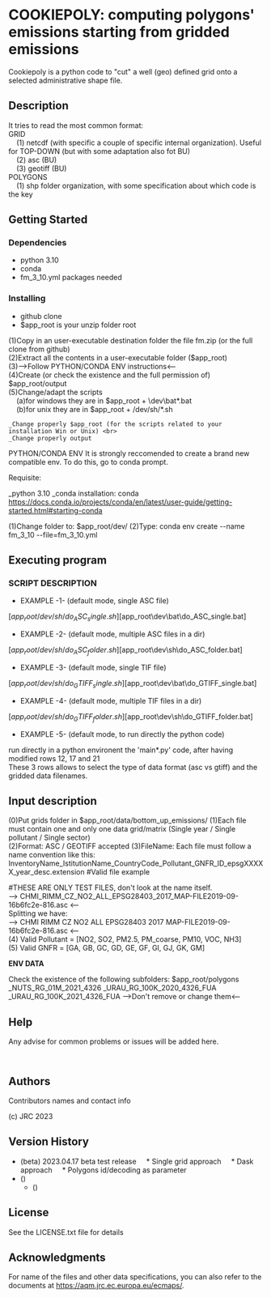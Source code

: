 # COOKIEPOLY: computing polygons' emissions starting from gridded emissions

Cookiepoly is a python code to "cut" a well (geo) defined grid onto a selected administrative shape file.

## Description

It tries to read the most common format: <br>
GRID <br>
&nbsp;&nbsp;&nbsp;&nbsp;(1) netcdf (with specific a couple of specific internal organization). Useful for TOP-DOWN (but with some adaptation also fot BU) <br>
&nbsp;&nbsp;&nbsp;&nbsp;(2) asc (BU) <br>
&nbsp;&nbsp;&nbsp;&nbsp;(3) geotiff (BU) <br>
POLYGONS <br>
&nbsp;&nbsp;&nbsp;&nbsp;(1) shp folder organization, with some specification about which code is the key <br>


## Getting Started

### Dependencies

* python 3.10
* conda
* fm_3_10.yml packages needed

### Installing

* github clone
* $app_root is your unzip folder root

(1)Copy in an user-executable destination folder the file fm.zip (or the full clone from github) <br>
(2)Extract all the contents in a user-executable folder ($app_root) <br>
(3)-->Follow PYTHON/CONDA ENV instructions<-- <br>
(4)Create (or check the existence and the full permission of) $app_root/output <br>
(5)Change/adapt the scripts <br>
&nbsp;&nbsp;&nbsp;&nbsp;(a)for windows they are in $app_root + \dev\bat\*.bat <br>
&nbsp;&nbsp;&nbsp;&nbsp;(b)for unix they are in $app_root + /dev/sh/*.sh <br>

	_Change properly $app_root (for the scripts related to your installation Win or Unix) <br>
	_Change properly output


PYTHON/CONDA ENV
It is strongly reccomended to create a brand new compatible env. To do this, go to conda prompt.

Requisite:

_python 3.10
_conda installation: conda https://docs.conda.io/projects/conda/en/latest/user-guide/getting-started.html#starting-conda

(1)Change folder to: $app_root/dev/
(2)Type: conda env create --name fm_3_10 --file=fm_3_10.yml

## Executing program

### SCRIPT DESCRIPTION

* EXAMPLE -1- (default mode, single ASC file)

[$app_root/dev/sh/do_ASC_single.sh]
[$app_root\dev\bat\do_ASC_single.bat]

* EXAMPLE -2- (default mode, multiple ASC files in a dir)

[$app_root/dev/sh/do_ASC_folder.sh]
[$app_root\dev\sh\do_ASC_folder.bat]

* EXAMPLE -3- (default mode, single TIF file)

[$app_root/dev/sh/do_GTIFF_single.sh]
[$app_root\dev\bat\do_GTIFF_single.bat]

* EXAMPLE -4- (default mode, multiple TIF files in a dir)

[$app_root/dev/sh/do_GTIFF_folder.sh]
[$app_root\dev\sh\do_GTIFF_folder.bat]

* EXAMPLE -5- (default mode, to run directly the python code)

run directly in a python environent the 'main*.py' code, after having modified rows 12, 17 and 21  <br>
These 3 rows allows to select the type of data format (asc vs gtiff) and the gridded data filenames.  <br>

## Input description

(0)Put grids folder in $app_root/data/bottom_up_emissions/
(1)Each file must contain one and only one data grid/matrix (Single year / Single pollutant / Single sector)  <br>
(2)Format: ASC / GEOTIFF accepted
(3)FileName: Each file must follow  a name convention like this:
InventoryName_IstitutionName_CountryCode_Pollutant_GNFR_ID_epsgXXXXX_year_desc.extension
#Valid file example

#THESE ARE ONLY TEST FILES, don't look at the name itself. <br>
--> CHMI_RIMM_CZ_NO2_ALL_EPSG28403_2017_MAP-FILE2019-09-16b6fc2e-816.asc <-- <br>
Splitting we have: <br>
--> CHMI RIMM CZ NO2 ALL EPSG28403 2017 MAP-FILE2019-09-16b6fc2e-816.asc <-- <br>
(4) Valid Pollutant = [NO2, SO2, PM2.5, PM_coarse, PM10, VOC, NH3] <br>
(5) Valid GNFR = [GA, GB, GC, GD, GE, GF, GI, GJ, GK, GM] <br>

**ENV DATA**

Check the existence of the following subfolders:
$app_root/polygons
_NUTS_RG_01M_2021_4326
_URAU_RG_100K_2020_4326_FUA
_URAU_RG_100K_2021_4326_FUA
-->Don't remove or change them<--


## Help


Any advise for common problems or issues will be added here.
```
   
```

## Authors

Contributors names and contact info

(c) JRC 2023

## Version History

* (beta) 2023.04.17 beta test release
&nbsp;&nbsp;&nbsp;&nbsp;* Single grid approach
&nbsp;&nbsp;&nbsp;&nbsp;* Dask approach
&nbsp;&nbsp;&nbsp;&nbsp;* Polygons id/decoding as parameter
* ()
    * ()

## License

See the LICENSE.txt file for details

## Acknowledgments

For name of the files and other data specifications, you can also refer to the documents at https://aqm.jrc.ec.europa.eu/ecmaps/.

